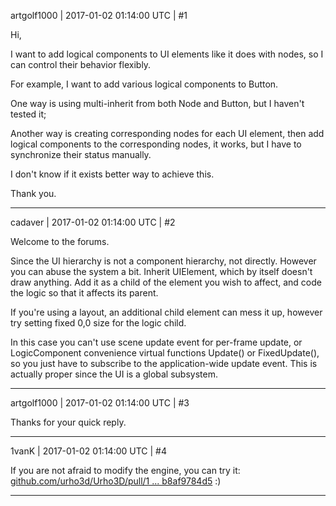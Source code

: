 artgolf1000 | 2017-01-02 01:14:00 UTC | #1

Hi,

I want to add logical components to UI elements like it does with nodes, so I can control their behavior flexibly.

For example, I want to add various logical components to Button.

One way is using multi-inherit from both Node and Button, but I haven't tested it;

Another way is creating corresponding nodes for each UI element, then add logical components to the corresponding nodes, it works, but I have to synchronize their status manually.

I don't know if it exists better way to achieve this.

Thank you.

-------------------------

cadaver | 2017-01-02 01:14:00 UTC | #2

Welcome to the forums.

Since the UI hierarchy is not a component hierarchy, not directly. However you can abuse the system a bit. Inherit UIElement, which by itself doesn't draw anything. Add it as a child of the element you wish to affect, and code the logic so that it affects its parent.

If you're using a layout, an additional child element can mess it up, however try setting fixed 0,0 size for the logic child.

In this case you can't use scene update event for per-frame update, or LogicComponent convenience virtual functions Update() or FixedUpdate(), so you just have to subscribe to the application-wide update event. This is actually proper since the UI is a global subsystem.

-------------------------

artgolf1000 | 2017-01-02 01:14:00 UTC | #3

Thanks for your quick reply.

-------------------------

1vanK | 2017-01-02 01:14:00 UTC | #4

If you are not afraid to modify the engine, you can try it: [github.com/urho3d/Urho3D/pull/1 ... b8af9784d5](https://github.com/urho3d/Urho3D/pull/1356/commits/973e1b46f7127903b4de1850a90067b8af9784d5) :)

-------------------------

